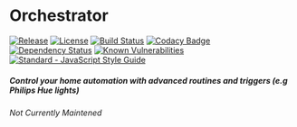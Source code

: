 # Orchestrator

[![Release](https://img.shields.io/github/release/Requarks/orchestrator.svg?maxAge=86400)](https://github.com/Requarks/ochestrator/releases)
[![License](https://img.shields.io/badge/license-GPLv3-blue.svg)](https://github.com/requarks/orchestrator/blob/master/LICENSE)
[![Build Status](https://travis-ci.org/Requarks/orchestrator.svg?branch=master)](https://travis-ci.org/Requarks/orchestrator)
[![Codacy Badge](https://api.codacy.com/project/badge/Grade/f6060fd674e243ec9c8ee9e7a4435845)](https://www.codacy.com/app/Requarks/orchestrator)
[![Dependency Status](https://gemnasium.com/badges/github.com/Requarks/orchestrator.svg)](https://gemnasium.com/github.com/Requarks/orchestrator)
[![Known Vulnerabilities](https://snyk.io/test/github/requarks/orchestrator/badge.svg)](https://snyk.io/test/github/requarks/orchestrator)
[![Standard - JavaScript Style Guide](https://img.shields.io/badge/code%20style-standard-brightgreen.svg)](http://standardjs.com/)

##### Control your home automation with advanced routines and triggers (e.g Philips Hue lights)
*Not Currently Maintened*
